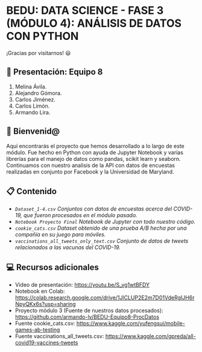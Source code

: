 # BEDU: DATA SCIENCE - FASE 3 (MÓDULO 4): ANÁLISIS DE DATOS CON PYTHON
¡Gracias por visitarnos! 😃

## 🙋 Presentación: Equipo 8
1. Melina Ávila.
3. Alejandro Gómora.
4. Carlos Jiménez.
5. Carlos Limón.
6. Armando Lira.

## 👋 Bienvenid@
Aquí encontrarás el proyecto que hemos desarrollado a lo largo de este módulo. Fue hecho en Python con ayuda de Jupyter Notebook y varias librerías para el manejo de datos como pandas, scikit learn y seaborn.
Continuamos con nuestro analisis de la API con datos de encuestas realizadas en conjunto por Facebook y la Universidad de Maryland.

## 📋 Contenido
- _```Dataset_1-4.csv``` Conjuntos con datos de encuestas acerca del COVID-19, que fueron procesados en el módulo pasado._
- _```Notebook Proyecto Final``` Notebook de Jupyter con todo nuestro código._
- _```cookie_cats.csv``` Dataset obtenido de una prueba A/B hecha por una compañía en su juego para móviles._
- _```vaccinations_all_tweets_only_text.csv``` Conjunto de datos de tweets relacionados a las vacunas del COVID-19._

## 💻 Recursos adicionales
- Video de presentación: https://youtu.be/S_vg1wtBFDY
- Notebook en Colab: https://colab.research.google.com/drive/1JlCLUP2E2m7D01VdeRgIJH6rNpyQKx6s?usp=sharing
- Proyecto módulo 3 (Fuente de nuestros datos procesados): https://github.com/armando-lv/BEDU-Equipo8-ProcDatos
- Fuente cookie_cats.csv: https://www.kaggle.com/yufengsui/mobile-games-ab-testing
- Fuente vaccinations_all_tweets.csv: https://www.kaggle.com/gpreda/all-covid19-vaccines-tweets
